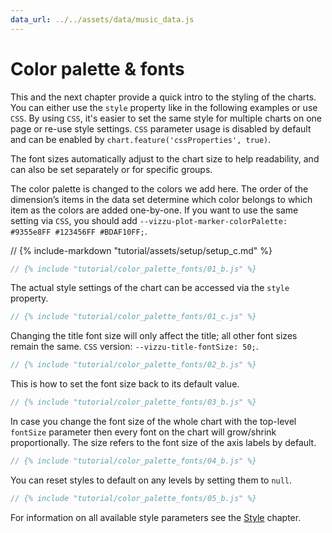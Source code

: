 ```yaml
---
data_url: ../../assets/data/music_data.js
---
```


# Color palette & fonts

This and the next chapter provide a quick intro to the styling of the charts.
You can either use the `style` property like in the following examples or use
`CSS`. By using `CSS`, it's easier to set the same style for multiple charts on
one page or re-use style settings. `CSS` parameter usage is disabled by default
and can be enabled by `chart.feature('cssProperties', true)`.

The font sizes automatically adjust to the chart size to help readability, and
can also be set separately or for specific groups.

The color palette is changed to the colors we add here. The order of the
dimension’s items in the data set determine which color belongs to which item as
the colors are added one-by-one. If you want to use the same setting via `CSS`,
you should add
`--vizzu-plot-marker-colorPalette: #9355e8FF #123456FF #BDAF10FF;`.

<div id="tutorial_01"></div>

// {% include-markdown "tutorial/assets/setup/setup_c.md" %}

```javascript
// {% include "tutorial/color_palette_fonts/01_b.js" %}
```

The actual style settings of the chart can be accessed via the `style` property.

```javascript
// {% include "tutorial/color_palette_fonts/01_c.js" %}
```

Changing the title font size will only affect the title; all other font sizes
remain the same. `CSS` version: `--vizzu-title-fontSize: 50;`.

<div id="tutorial_02"></div>

```javascript
// {% include "tutorial/color_palette_fonts/02_b.js" %}
```

This is how to set the font size back to its default value.

<div id="tutorial_03"></div>

```javascript
// {% include "tutorial/color_palette_fonts/03_b.js" %}
```

In case you change the font size of the whole chart with the top-level
`fontSize` parameter then every font on the chart will grow/shrink
proportionally. The size refers to the font size of the axis labels by default.

<div id="tutorial_04"></div>

```javascript
// {% include "tutorial/color_palette_fonts/04_b.js" %}
```

You can reset styles to default on any levels by setting them to `null`.

<div id="tutorial_05"></div>

```javascript
// {% include "tutorial/color_palette_fonts/05_b.js" %}
```

For information on all available style parameters see the [Style](./style.md)
chapter.

<script src="../assets/snippet.js"></script>

